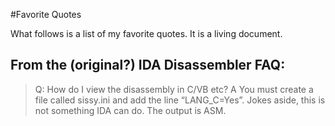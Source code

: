 #Favorite Quotes

What follows is a list of my favorite quotes. It is a living document.

## From the (original?) IDA Disassembler FAQ:
> Q: How do I view the disassembly in C/VB etc?
> A You must create a file called sissy.ini and add the line “LANG_C=Yes”. Jokes aside, this is not something IDA can do. The output is ASM.

